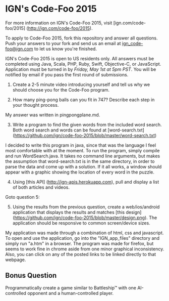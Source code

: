 IGN's Code-Foo 2015
=============

For more information on IGN's Code-Foo 2015, visit [ign.com/code-foo/2015] (http://ign.com/code-foo/2015).

To apply to Code-Foo 2015, fork this repository and answer all questions. Push your answers to your fork and send us an email at ign_code-foo@ign.com to let us know you're finished.

IGN's Code-Foo 2015 is open to US residents only.  All answers must be completed using Java, Scala, PHP, Ruby, Swift, Objective-C, or JavaScript. Application must be turned in by _Friday, May 1st at 5pm PST_. You will be notified by email if you pass the first round of submissions.

1. Create a 2-5 minute video introducing yourself and tell us why we should choose you for the Code-Foo program.

2. How many ping-pong balls can you fit in 747? Describe each step in your thought process.
 
My answer was written in pingpongplane.md. 

3. Write a program to find the given words from the included word search. Both word search and words can be found at [word-search.txt] (https://github.com/ign/code-foo-2015/blob/master/word-search.txt)

  I decided to write this program in java, since that was the language I feel most comfortable with at the moment. To run the program, simply compile and run WordSearch.java. It takes no command line arguments, but makes the assumption that word-search.txt is in the same directory, in order to parse the data and come up with a solution. If it all works, a window should appear with a graphic showing the location of every word in the puzzle. 

4.  Using [this API] (http://ign-apis.herokuapp.com), pull and display a list of both articles and videos.

  Goto question 5:

5. Using the results from the previous question, create a web/ios/android application that displays the results and matches [this design] (https://github.com/ign/code-foo-2015/blob/master/design.png). The application should be responsive to common screen/device sizes.

  My application was made through a combination of html, css and javascript. To open and use the application, go into the "IGN_app_files" directory and simply run "a.htm" in a browser. The program was made for firefox, but seems to work fine in chrome aside from one minor graphical inconsistency. Also, you can click on any of the posted links to be linked directly to that webpage. 

Bonus Question
--------------
Programmatically create a game similar to Battleship™ with one AI-controlled opponent and a human-controlled player.
